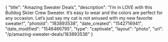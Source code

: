 {
    "title": "Amazing Sweater Deals",
    "description": "I’m in LOVE with this Bulldog Skiier Crew Sweater. It’s easy to wear and the colors are perfect for any occasion.  Let’s just say my cat is not amused with my new favorite sweater!",
    "photoId": "183893538",
    "date_created": "1542716941",
    "date_modified": "1546466795",
    "type": "captivate",
    "layout": "photo",
    "url": "\/p\/amazing-sweater-deals\/183893538"
}